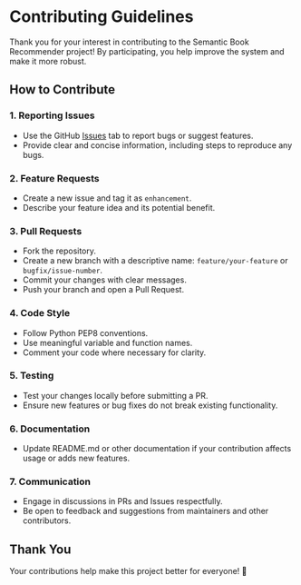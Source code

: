 # Contributing Guidelines

Thank you for your interest in contributing to the Semantic Book Recommender project! By participating, you help improve the system and make it more robust.

## How to Contribute

### 1. Reporting Issues
- Use the GitHub [Issues](https://github.com/Manojgowda898/semantic_book_recommender/issues) tab to report bugs or suggest features.
- Provide clear and concise information, including steps to reproduce any bugs.

### 2. Feature Requests
- Create a new issue and tag it as `enhancement`.
- Describe your feature idea and its potential benefit.

### 3. Pull Requests
- Fork the repository.
- Create a new branch with a descriptive name: `feature/your-feature` or `bugfix/issue-number`.
- Commit your changes with clear messages.
- Push your branch and open a Pull Request.

### 4. Code Style
- Follow Python PEP8 conventions.
- Use meaningful variable and function names.
- Comment your code where necessary for clarity.

### 5. Testing
- Test your changes locally before submitting a PR.
- Ensure new features or bug fixes do not break existing functionality.

### 6. Documentation
- Update README.md or other documentation if your contribution affects usage or adds new features.

### 7. Communication
- Engage in discussions in PRs and Issues respectfully.
- Be open to feedback and suggestions from maintainers and other contributors.

## Thank You
Your contributions help make this project better for everyone! 🎉

